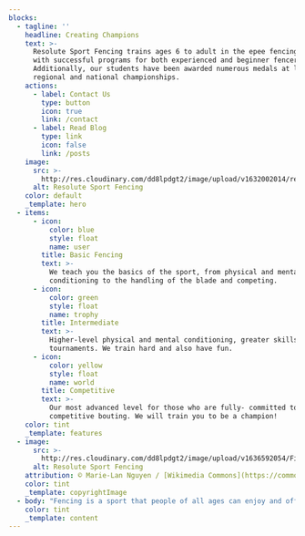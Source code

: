 ```yaml
---
blocks:
  - tagline: ''
    headline: Creating Champions
    text: >-
      Resolute Sport Fencing trains ages 6 to adult in the epee fencing weapon
      with successful programs for both experienced and beginner fencers.
      Additionally, our students have been awarded numerous medals at local,
      regional and national championships.
    actions:
      - label: Contact Us
        type: button
        icon: true
        link: /contact
      - label: Read Blog
        type: link
        icon: false
        link: /posts
    image:
      src: >-
        http://res.cloudinary.com/dd8lpdgt2/image/upload/v1632002014/resolute_portrait_fovzct.png
      alt: Resolute Sport Fencing
    color: default
    _template: hero
  - items:
      - icon:
          color: blue
          style: float
          name: user
        title: Basic Fencing
        text: >-
          We teach you the basics of the sport, from physical and mental
          conditioning to the handling of the blade and competing.
      - icon:
          color: green
          style: float
          name: trophy
        title: Intermediate
        text: >-
          Higher-level physical and mental conditioning, greater skills and some
          tournaments. We train hard and also have fun.
      - icon:
          color: yellow
          style: float
          name: world
        title: Competitive
        text: >-
          Our most advanced level for those who are fully- committed to
          competitive bouting. We will train you to be a champion!
    color: tint
    _template: features
  - image:
      src: >-
        http://res.cloudinary.com/dd8lpdgt2/image/upload/v1636592054/Final_Trophee_Monal_2012_n08_zr4qtq.jpg
      alt: Resolute Sport Fencing
    attribution: © Marie-Lan Nguyen / [Wikimedia Commons](https://commons.wikimedia.org/wiki/Main_Page) / [CC BY 2.5](https://creativecommons.org/licenses/by/2.5/)
    color: tint
    _template: copyrightImage
  - body: "Fencing is a sport that people of all ages can enjoy and offers a multitude of advantages. Fencing is a mental and physical exercise in which fencers learn to tackle opponents of different levels of skills and increase their physical resilience, agility and accuracy. Skills gained through fencing  extend to all areas of life. As a young person or adult, you can start fencing – for recreation, exercise and competitive practice.\n\nFencing’s three weapons are foil, sabre, and epee. The object of fencing is to score a point or touch by hitting the target of your opponent with your weapon before they get the touch of scoring on you, but with each weapon the rules, strategies and target areas differ to make the games distinct. As such, most fencers develop a preference and skill for one weapon over the other, but many enjoy the challenge and diversion of once in a while taking on a fight in another weapon, or even developing skills in a second weapon."
    color: tint
    _template: content
---
```


